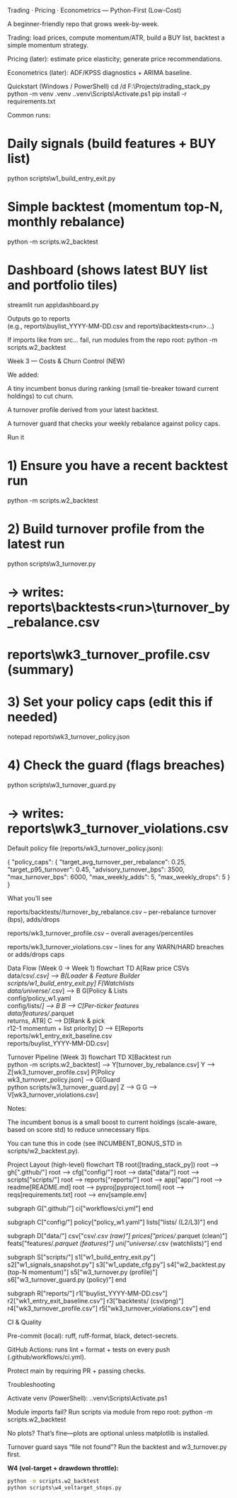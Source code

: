 Trading · Pricing · Econometrics — Python-First (Low-Cost)

A beginner-friendly repo that grows week-by-week.

Trading: load prices, compute momentum/ATR, build a BUY list, backtest a simple momentum strategy.

Pricing (later): estimate price elasticity; generate price recommendations.

Econometrics (later): ADF/KPSS diagnostics + ARIMA baseline.

Quickstart (Windows / PowerShell)
cd /d F:\Projects\trading_stack_py
python -m venv .venv
.\.venv\Scripts\Activate.ps1
pip install -r requirements.txt


Common runs:

# Daily signals (build features + BUY list)
python scripts\w1_build_entry_exit.py

# Simple backtest (momentum top-N, monthly rebalance)
python -m scripts.w2_backtest

# Dashboard (shows latest BUY list and portfolio tiles)
streamlit run app\dashboard.py


Outputs go to reports\
(e.g., reports\buylist_YYYY-MM-DD.csv and reports\backtests\<run>\...)

If imports like from src... fail, run modules from the repo root:
python -m scripts.w2_backtest

Week 3 — Costs & Churn Control (NEW)

We added:

A tiny incumbent bonus during ranking (small tie-breaker toward current holdings) to cut churn.

A turnover profile derived from your latest backtest.

A turnover guard that checks your weekly rebalance against policy caps.

Run it
# 1) Ensure you have a recent backtest run
python -m scripts.w2_backtest

# 2) Build turnover profile from the latest run
python scripts\w3_turnover.py
# -> writes: reports\backtests\<run>\turnover_by_rebalance.csv
#            reports\wk3_turnover_profile.csv (summary)

# 3) Set your policy caps (edit this if needed)
notepad reports\wk3_turnover_policy.json

# 4) Check the guard (flags breaches)
python scripts\w3_turnover_guard.py
# -> writes: reports\wk3_turnover_violations.csv


Default policy file (reports/wk3_turnover_policy.json):

{
  "policy_caps": {
    "target_avg_turnover_per_rebalance": 0.25,
    "target_p95_turnover": 0.45,
    "advisory_turnover_bps": 3500,
    "max_turnover_bps": 6000,
    "max_weekly_adds": 5,
    "max_weekly_drops": 5
  }
}

What you’ll see

reports/backtests/<run>/turnover_by_rebalance.csv – per-rebalance turnover (bps), adds/drops

reports/wk3_turnover_profile.csv – overall averages/percentiles

reports/wk3_turnover_violations.csv – lines for any WARN/HARD breaches or adds/drops caps

Data Flow (Week 0 → Week 1)
flowchart TD
  A[Raw price CSVs<br/>data/csv/*.csv] --> B[Loader & Feature Builder<br/>scripts/w1_build_entry_exit.py]
  F[Watchlists<br/>data/universe/*.csv] --> B
  G[Policy & Lists<br/>config/policy_w1.yaml<br/>config/lists/*] --> B
  B --> C[Per-ticker features<br/>data/features/*.parquet<br/>returns, ATR]
  C --> D[Rank & pick<br/>r12-1 momentum + list priority]
  D --> E[Reports<br/>reports/wk1_entry_exit_baseline.csv<br/>reports/buylist_YYYY-MM-DD.csv]

Turnover Pipeline (Week 3)
flowchart TD
  X[Backtest run<br/>python -m scripts.w2_backtest] --> Y[turnover_by_rebalance.csv]
  Y --> Z[wk3_turnover_profile.csv]
  P[Policy<br/>wk3_turnover_policy.json] --> G[Guard<br/>python scripts/w3_turnover_guard.py]
  Z --> G
  G --> V[wk3_turnover_violations.csv]


Notes:

The incumbent bonus is a small boost to current holdings (scale-aware, based on score std) to reduce unnecessary flips.

You can tune this in code (see INCUMBENT_BONUS_STD in scripts/w2_backtest.py).

Project Layout (high-level)
flowchart TB
  root([trading_stack_py])
  root --> gh[".github/"]
  root --> cfg["config/"]
  root --> data["data/"]
  root --> scripts["scripts/"]
  root --> reports["reports/"]
  root --> app["app/"]
  root --> readme[README.md]
  root --> pyproj[pyproject.toml]
  root --> reqs[requirements.txt]
  root --> env[sample.env]

  subgraph G[".github/"]
    ci["workflows/ci.yml"]
  end

  subgraph C["config/"]
    policy["policy_w1.yaml"]
    lists["lists/ (L2/L3)"]
  end

  subgraph D["data/"]
    csv["csv/*.csv (raw)"]
    prices["prices/*.parquet (clean)"]
    feats["features/*.parquet (features)"]
    uni["universe/*.csv (watchlists)"]
  end

  subgraph S["scripts/"]
    s1["w1_build_entry_exit.py"]
    s2["w1_signals_snapshot.py"]
    s3["w1_update_cfg.py"]
    s4["w2_backtest.py  (top-N momentum)"]
    s5["w3_turnover.py  (profile)"]
    s6["w3_turnover_guard.py (policy)"]
  end

  subgraph R["reports/"]
    r1["buylist_YYYY-MM-DD.csv"]
    r2["wk1_entry_exit_baseline.csv"]
    r3["backtests/<run> (csv/png)"]
    r4["wk3_turnover_profile.csv"]
    r5["wk3_turnover_violations.csv"]
  end

CI & Quality

Pre-commit (local): ruff, ruff-format, black, detect-secrets.

GitHub Actions: runs lint + format + tests on every push (.github/workflows/ci.yml).

Protect main by requiring PR + passing checks.

Troubleshooting

Activate venv (PowerShell): .\.venv\Scripts\Activate.ps1

Module imports fail? Run scripts via module from repo root: python -m scripts.w2_backtest

No plots? That’s fine—plots are optional unless matplotlib is installed.

Turnover guard says “file not found”? Run the backtest and w3_turnover.py first.


**W4 (vol-target + drawdown throttle):**
```bat
python -m scripts.w2_backtest
python scripts\w4_voltarget_stops.py
